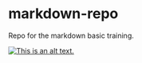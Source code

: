 # markdown-repo

Repo for the markdown basic training.

[![This is an alt text.](https://static.vecteezy.com/vite/assets/photo-masthead-375-BoK_p8LG.webp "This is a sample image.")](https://duckduckgo.com)
